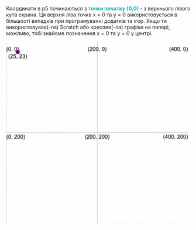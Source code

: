 Координати в p5 починаються з <span style="color: #0faeb0; font-weight: bold;"> точки початку (0,0) </span> - з верхнього лівого кута екрана. Ця верхня ліва точка x = 0 та y = 0 використовується в більшості випадків при програмуванні додатків та ігор. Якщо ти використовував(-ла) Scratch або креслив(-ла) графіки на папері, можливо, тобі знайоме позначення x = 0 та y = 0 у центрі.

![Анімована гіфка, яка показує овал, що рухається по полотну. Під час його руху відображаються актуальні координати по x та y.](images/coords_animation.gif)
